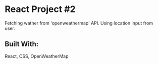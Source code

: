 # React Project #2

Fetching wather from 'openweathermap' API. Using location input from user.

## Built With:

React, CSS, OpenWeatherMap
